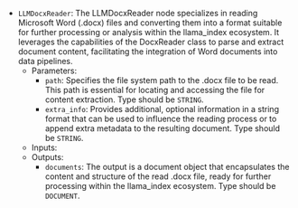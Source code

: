 - `LLMDocxReader`: The LLMDocxReader node specializes in reading Microsoft Word (.docx) files and converting them into a format suitable for further processing or analysis within the llama_index ecosystem. It leverages the capabilities of the DocxReader class to parse and extract document content, facilitating the integration of Word documents into data pipelines.
    - Parameters:
        - `path`: Specifies the file system path to the .docx file to be read. This path is essential for locating and accessing the file for content extraction. Type should be `STRING`.
        - `extra_info`: Provides additional, optional information in a string format that can be used to influence the reading process or to append extra metadata to the resulting document. Type should be `STRING`.
    - Inputs:
    - Outputs:
        - `documents`: The output is a document object that encapsulates the content and structure of the read .docx file, ready for further processing within the llama_index ecosystem. Type should be `DOCUMENT`.
